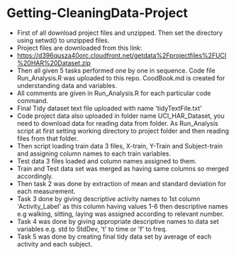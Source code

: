 # Getting-CleaningData-Project
* First of all download project files and unzipped. Then set the directory using setwd() to unzipped files.
* Project files are downloaded from this link:
* https://d396qusza40orc.cloudfront.net/getdata%2Fprojectfiles%2FUCI%20HAR%20Dataset.zip
* Then all given 5 tasks performed one by one in sequence. Code file Run_Analysis.R was uploaded to this repo. CoodBook.md is created for understanding data and variables.
* All comments are given in Run_Analysis.R for each particular code command.
* Final Tidy dataset text file uploaded with name 'tidyTextFile.txt'
* Code project data also uploaded in folder name UCI_HAR_Dataset, you need to download data for reading data from folder.  As Run_Analysis script at first setting working directory to project folder and then reading files from that folder.
* Then script loading train data 3 files, X-train, Y-Train and Subject-train and assigning column names to each train variables.
* Test data 3 files loaded and column names  assigned to them.
* Train and Test data set was merged as having same columns so merged accordingly.
* Then task 2 was done by extraction of mean and standard deviation for each measurement.
* Task 3 done by giving descriptive activity names to 1st column 'Activity_Label' as this column having values 1-6 then descriptive names e.g walking, sitting, laying was assigned according to relevant number.
* Task 4 was done by giving appropriate descriptive names to data set variables e.g. std to StdDev, 't' to time or 'f' to freq.
* Task 5 was done by creating final tidy data set by average of each activity and each subject.

